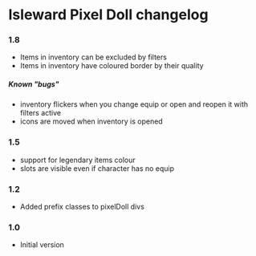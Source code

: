 # Isleward Pixel Doll changelog

### 1.8
* Items in inventory can be excluded by filters
* Items in inventory have coloured border by their quality

##### Known "bugs"
* inventory flickers when you change equip or open and reopen it with filters active
* icons are moved when inventory is opened

### 1.5
* support for legendary items colour
* slots are visible even if character has no equip

### 1.2
* Added prefix classes to pixelDoll divs

### 1.0
* Initial version

